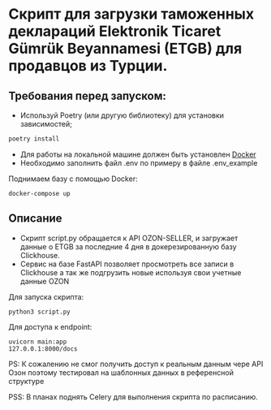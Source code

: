 # Скрипт для загрузки таможенных деклараций Elektronik Ticaret Gümrük Beyannamesi (ETGB) для продавцов из Турции.

## Требования перед запуском:

- Используй Poetry (или другую библиотеку) для установки зависимостей;
```python
poetry install
```
- Для работы на локальной машине должен быть установлен [Docker](https://www.docker.com)
- Необходимо заполнить файл .env по примеру в файле .env_example

Поднимаем базу с помощью Docker:
```
docker-compose up
```
## Описание 
- Скрипт script.py обращается к API OZON-SELLER, и загружает данные о ETGB за последние 4 дня в докерезированную базу Clickhouse.
- Сервис на базе FastAPI позволяет просмотреть все записи в Clickhouse а так же подгрузить новые используя свои учетные данные OZON 

Для запуска скрипта:
````
python3 script.py
````

Для доступа к endpoint:
````
uvicorn main:app
127.0.0.1:8000/docs
````


PS: К сожалению не смог получить доступ к реальным данным чере API Озон поэтому тестировал на шаблонных данных в референсной структуре

PSS: В планах поднять Celery для выполнения скрипта по расписанию.